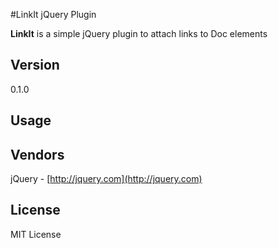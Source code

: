 #LinkIt jQuery Plugin

**LinkIt** is a simple jQuery plugin to attach links to Doc elements

## Version ##
0.1.0


## Usage ##


## Vendors ##
jQuery - [http://jquery.com](http://jquery.com)

## License ##
MIT License